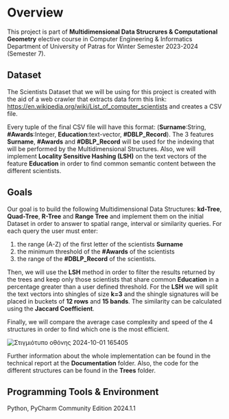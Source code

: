 # Overview
This project is part of **Multidimensional Data Strucrures & Computational Geometry** elective course in Computer Engineering & Informatics Department of University of Patras for Winter Semester 2023-2024 (Semester 7).

## Dataset
The Scientists Dataset that we will be using for this project is created with the aid of a web crawler that extracts data form this link: https://en.wikipedia.org/wiki/List_of_computer_scientists and creates a CSV file.

Every tuple of the final CSV file will have this format: (**Surname**:String, **#Awards**:Integer, **Education**:text-vector, **#DBLP_Record**). The 3 features **Surname**, **#Awards** and **#DBLP_Record** will be used for the indexing that will be performed by the Multidimensional Structures. Also, we will implement **Locality Sensitive Hashing (LSH)** on the text vectors of the feature **Education** in order to find common semantic content between the different scientists. 

## Goals
Our goal is to build the following Multidimensional Data Structures: **kd-Tree**, **Quad-Tree**, **R-Tree** and **Range Tree** and implement them on the initial Dataset in order to answer to spatial range, interval or similarity queries. For each query the user must enter:
1. the range (A-Z) of the first letter of the scientists **Surname**
2. the minimum threshold of the **#Awards** of the scientists
3. the range of the **#DBLP_Record** of the scientists.

Then, we will use the **LSH** method in order to filter the results returned by the trees and keep only those scientists that share common **Education** in a percentage greater than a user defined threshold. For the **LSH** we will split the text vectors into shingles of size **k=3** and the shingle signatures will be placed in buckets of **12 rows** and **15 bands**. The similarity can be calculated using the **Jaccard Coefficient**.

Finally, we will compare the average case complexity and speed of the 4 structures in order to find which one is the most efficient.

![Στιγμιότυπο οθόνης 2024-10-01 165405](https://github.com/user-attachments/assets/ce8d2f0e-a551-4d02-9f9f-e76e6e3411f3)

Further information about the whole implementation can be found in the technical report at the **Documentation** folder. Also, the code for the different structures can be found in the **Trees** folder.

## Programming Tools & Environment
Python, PyCharm Community Edition 2024.1.1
